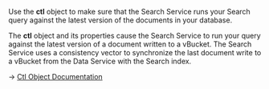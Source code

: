 Use the **ctl** object to make sure that the Search Service runs your Search query against the latest version of the documents in your database.

The **ctl** object and its properties cause the Search Service to run your query against the latest version of a document written to a vBucket. The Search Service uses a consistency vector to synchronize the last document write to a vBucket from the Data Service with the Search index.

→ [Ctl Object Documentation](https://docs.couchbase.com/server/current/search/search-request-params.html#ctl)